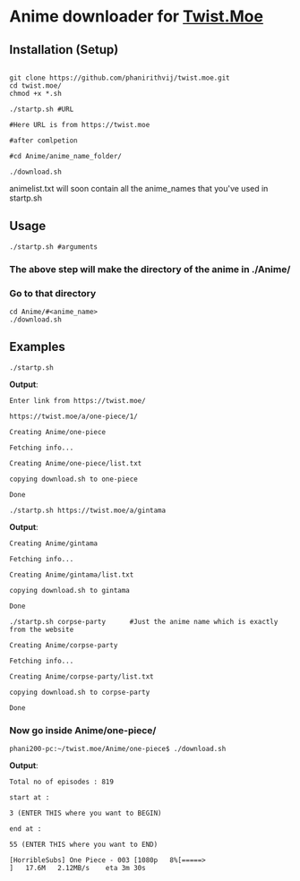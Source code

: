 # Anime downloader for [Twist.Moe](https://twist.moe)

## Installation (Setup)

```shell

git clone https://github.com/phanirithvij/twist.moe.git
cd twist.moe/
chmod +x *.sh

```

```shell
./startp.sh #URL

#Here URL is from https://twist.moe

#after comlpetion

#cd Anime/anime_name_folder/

./download.sh
```

animelist.txt will soon contain all the anime_names that you've used in startp.sh

## Usage

```shell
./startp.sh #arguments
```

### The above step will make the directory of the anime in ./Anime/

### Go to that directory

```shell
cd Anime/#<anime_name>
./download.sh
```

## Examples

```shell
./startp.sh
```

**Output**:

```shell
Enter link from https://twist.moe/

https://twist.moe/a/one-piece/1/

Creating Anime/one-piece

Fetching info...

Creating Anime/one-piece/list.txt

copying download.sh to one-piece

Done
```

```shell
./startp.sh https://twist.moe/a/gintama
```

**Output**:

```shell
Creating Anime/gintama

Fetching info...

Creating Anime/gintama/list.txt

copying download.sh to gintama

Done
```

```shell
./startp.sh corpse-party      #Just the anime name which is exactly from the website

Creating Anime/corpse-party

Fetching info...

Creating Anime/corpse-party/list.txt

copying download.sh to corpse-party

Done

```

### Now go inside Anime/one-piece/

```shell
phani200-pc:~/twist.moe/Anime/one-piece$ ./download.sh

```

**Output**:

```shell
Total no of episodes : 819

start at :

3 (ENTER THIS where you want to BEGIN)

end at :

55 (ENTER THIS where you want to END)

[HorribleSubs] One Piece - 003 [1080p   8%[=====>                                       ]   17.6M   2.12MB/s    eta 3m 30s
```